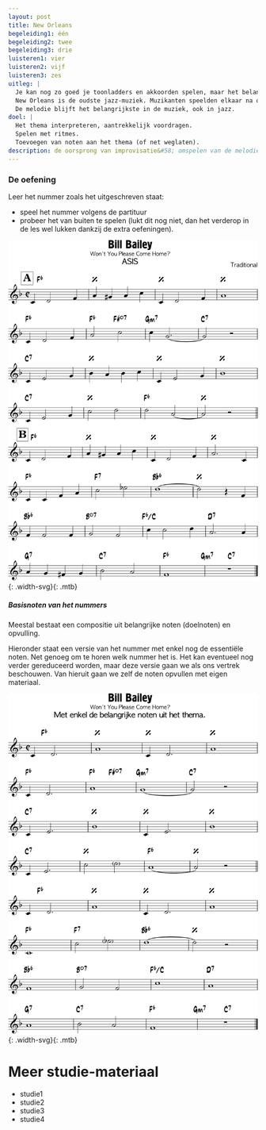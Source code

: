 ```yaml
---
layout: post
title: New Orleans
begeleiding1: één
begeleiding2: twee
begeleiding3: drie
luisteren1: vier
luisteren2: vijf
luisteren3: zes
uitleg: |
  Je kan nog zo goed je toonladders en akkoorden spelen, maar het belangrijkste aan muziek spelen is het publiek en jezelf boeien.
  New Orleans is de oudste jazz-muziek. Muzikanten speelden elkaar na op het gehoor. Ze brachten de thema's op hun eigen speelse manier. De trombone speelde een dragende tegenstem (contrapunt) terwijl de klarinet een andere snelle geïmproviseerde tegenmelodie speelde.
  De melodie blijft het belangrijkste in de muziek, ook in jazz.
doel: |
  Het thema interpreteren, aantrekkelijk voordragen.
  Spelen met ritmes.
  Toevoegen van noten aan het thema (of net weglaten).
description: de oorsprong van improvisatie&#58; omspelen van de melodie
---
```


### De oefening

Leer het nummer zoals het uitgeschreven staat:

<ul class="disc">
  <li>speel het nummer volgens de partituur</li>
  <li>probeer het van buiten te spelen (lukt dit nog niet, dan het verderop in de les wel lukken dankzij de extra oefeningen).</li>
</ul>

![New Orleans nummer](/assets/img/09-no/New-Orleans-song.svg "New Orleans nummer"){: .width-svg}{: .mtb}

##### Basisnoten van het nummers

Meestal bestaat een compositie uit belangrijke noten (doelnoten) en opvulling.

Hieronder staat een versie van het nummer met enkel nog de essentiële noten. Net genoeg om te horen welk nummer het is. Het kan eventueel nog verder gereduceerd worden, maar deze versie gaan we als ons vertrek beschouwen. Van hieruit gaan we zelf de noten opvullen met eigen materiaal.

![New Orleans stripped song](/assets/img/09-no/New-Orleans-song-stripped.svg "New Orleans stripped"){: .width-svg}{: .mtb}


<div class="verdere-studie">
  <h1 class="small-h2">Meer studie-materiaal</h1>
  <ul class="two-column">
    <li>studie1</li>
    <li>studie2</li>
    <li>studie3</li>
    <li>studie4</li>
  </ul>
</div>
